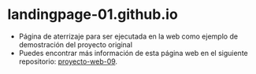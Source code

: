 # landingpage-01.github.io

- Página de aterrizaje para ser ejecutada en la web como ejemplo de demostración del proyecto original
- Puedes encontrar más información de esta página web en el siguiente repositorio: [proyecto-web-09](https://github.com/misproyectosweb/proyecto-web-09.git).
